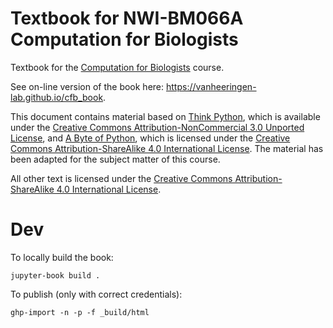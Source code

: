 # Textbook for NWI-BM066A Computation for Biologists

Textbook for the [Computation for Biologists](https://www.ru.nl/courseguides/science/vm/osirislinks/bm/nwi-bm066a/) course.

See on-line version of the book here: https://vanheeringen-lab.github.io/cfb_book.

This document contains material based on [Think Python](https://greenteapress.com/wp/think-python-2e/), which is available under the [Creative Commons Attribution-NonCommercial 3.0 Unported License](http://creativecommons.org/licenses/by-nc/3.0/), and [A Byte of Python](https://python.swaroopch.com/), which is licensed under the [Creative Commons Attribution-ShareAlike 4.0 International License](http://creativecommons.org/licenses/by-sa/4.0/). The material has been adapted for the subject matter of this course.

All other text is licensed under the [Creative Commons Attribution-ShareAlike 4.0 International License](http://creativecommons.org/licenses/by-sa/4.0/).

# Dev

To locally build the book:

```
jupyter-book build .
```

To publish (only with correct credentials):

```
ghp-import -n -p -f _build/html
```
